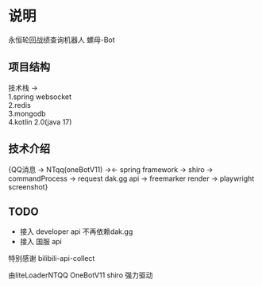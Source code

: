 # 说明   
永恒轮回战绩查询机器人 螺母-Bot


## 项目结构

技术栈 ->    
1.spring websocket   
2.redis   
3.mongodb   
4.kotlin 2.0(java 17)

## 技术介绍
{QQ消息 -> NTqq(oneBotV11) -><- spring framework -> shiro -> commandProcess -> request dak.gg api -> freemarker render -> playwright screenshot}

## TODO

- 接入 developer api 不再依赖dak.gg
- 接入 国服 api

特别感谢 bilibili-api-collect

由liteLoaderNTQQ OneBotV11 shiro 强力驱动
